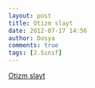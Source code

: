 ```yaml
---
layout: post
title: Otizm slayt
date: 2012-07-17 14:56
author: Dosya
comments: true
tags: [2.Sınıf]
---
```

<a href="http://egitimvaktim.com/dosyalar/2012/07/1-OTİZM.ppt" target="_blank">Otizm slayt</a>
